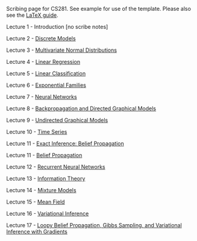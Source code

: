 Scribing page for CS281. See example for use of the template. Please also see the [LaTeX guide](https://github.com/harvard-ml-courses/cs281-scribe/blob/master/scribe_notes.md).

Lecture 1 - Introduction [no scribe notes]

Lecture 2 - [Discrete Models](https://github.com/harvard-ml-courses/cs281-scribe/blob/master/2/2.pdf)

Lecture 3 - [Multivariate Normal Distributions](https://github.com/harvard-ml-courses/cs281-scribe/blob/master/3/3.pdf)

Lecture 4 - [Linear Regression](https://github.com/harvard-ml-courses/cs281-scribe/blob/master/4/4.pdf)

Lecture 5 - [Linear Classification](https://github.com/harvard-ml-courses/cs281-scribe/blob/master/5/5.pdf)

Lecture 6 - [Exponential Families](https://github.com/harvard-ml-courses/cs281-scribe/blob/master/6/6.pdf)

Lecture 7 - [Neural Networks](https://github.com/harvard-ml-courses/cs281-scribe/blob/master/7/7.pdf)

Lecture 8 - [Backpropagation and Directed Graphical Models](https://github.com/harvard-ml-courses/cs281-scribe/blob/master/8/8.pdf)

Lecture 9 - [Undirected Graphical Models](https://github.com/harvard-ml-courses/cs281-scribe/blob/master/9/9.pdf)

Lecture 10 - [Time Series](https://github.com/harvard-ml-courses/cs281-scribe/blob/master/10/10.pdf)

Lecture 11 - [Exact Inference: Belief Propagation](https://github.com/harvard-ml-courses/cs281-scribe/blob/master/11/11.pdf)

Lecture 11 - [Belief Propagation](https://github.com/harvard-ml-courses/cs281-scribe/blob/master/13/13.pdf)


Lecture 12 - [Recurrent Neural Networks](https://github.com/harvard-ml-courses/cs281-scribe/blob/master/12/12.pdf)

Lecture 13 - [Information Theory](https://github.com/harvard-ml-courses/cs281-scribe/blob/master/13/13.pdf)

Lecture 14 - [Mixture Models](https://github.com/harvard-ml-courses/cs281-scribe/blob/master/14/14.pdf)

Lecture 15 - [Mean Field](https://github.com/harvard-ml-courses/cs281-scribe/blob/master/15/15.pdf)

Lecture 16 - [Variational Inference](https://github.com/harvard-ml-courses/cs281-scribe/blob/master/16/16.pdf)

Lecture 17 - [Loopy Belief Propagation, Gibbs Sampling, and Variational Inference with Gradients](https://github.com/harvard-ml-courses/cs281-scribe/blob/master/17/17.pdf)
